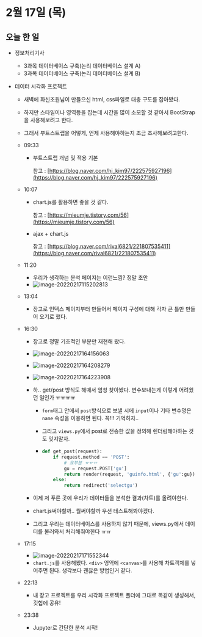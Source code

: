 # 2월 17일 (목)

## 오늘 한 일

* 정보처리기사
  * 3과목 데이터베이스 구축(논리 데이터베이스 설계 A)
  * 3과목 데이터베이스 구축(논리 데이터베이스 설계 B)
  
* 데이터 시각화 프로젝트
  * 새벽에 화신조원님이 만들으신 html, css파일로 대충 구도를 잡아봤다.
  
  * 하지만 스타일이나 영역등을 잡는데 시간을 많이 소모할 것 같아서 BootStrap을 사용해보려고 한다.
  
  * 그래서 부트스트랩을 어떻게, 언제 사용해야하는지 조금 조사해보려고한다.
  
  * 09:33
  
    * 부트스트랩 개념 및 적용 기본
  
      참고 : [https://blog.naver.com/hj_kim97/222575927196](https://blog.naver.com/hj_kim97/222575927196)
    
  * 10:07
  
    * chart.js를 활용하면 좋을 것 같다.
  
      참고 : [https://mieumje.tistory.com/56](https://mieumje.tistory.com/56)
  
    * ajax + chart.js
  
      참고 : [https://blog.naver.com/rival6821/221807535411](https://blog.naver.com/rival6821/221807535411)
  
  * 11:20
  
    * 우리가 생각하는 분석 페이지는 이런느낌? 정말 초안
    * ![image-20220217115202813](https://user-images.githubusercontent.com/75322297/154503844-e4937f6a-62b4-44f9-a32e-d06e00f8f218.png)
  
  * 13:04
  
    * 장고로 인덱스 페이지부터 만들어서 페이지 구성에 대해 각자 큰 틀만 만들어 오기로 했다.
    
  * 16:30
  
    * 장고로 정말 기초적인 부분만 재현해 봤다.
  
    * ![image-20220217164156063](https://user-images.githubusercontent.com/75322297/154503889-e26f79e0-3518-439e-b4de-4205f4164f54.png)
  
    * ![image-20220217164208279](https://user-images.githubusercontent.com/75322297/154504001-0e90578a-4637-4257-89ba-313e11f78acc.png)
  
    * ![image-20220217164223908](https://user-images.githubusercontent.com/75322297/154504045-077f52f3-88fe-40ad-9826-525d8cacfbe8.png)
  
    * 하.. get/post 방식도 해매서 엄청 찾아봤다. 변수보내는게 이렇게 어려웠던 일인가 ㅠㅠㅠㅠ
  
      * `form`태그 안에서 `post`방식으로 보낼 시에 `input`이나 기타 변수명은 `name` 속성을 이용하면 된다. 꼭!!! 기억하자..
  
      * 그리고 `views.py`에서 post로 전송한 값을 정의해 렌더링해야하는 것도 잊지말자.
  
      * ```python
        def get_post(request):
            if request.method == 'POST':
                # 요부분 ㅠㅠㅠ
                gu = request.POST['gu']
                return render(request, 'guinfo.html', {'gu':gu})
            else:
                return redirect('selectgu')
        ```
  
    * 이제 저 푸른 곳에 우리가 데이터들을  분석한 결과(차트)를 올려야한다.
  
    * chart.js써야할까.. 뭘써야할까 우선 테스트해봐야겠다.
  
    * 그리고 우리는 데이터베이스를 사용하지 않기 때문에, views.py에서 데이터를 불러와서 처리해줘야한다 ㅠㅠ
  
  * 17:15
  
    * ![image-20220217171552344](https://user-images.githubusercontent.com/75322297/154504085-6a1738fd-b1bf-440d-a887-58557afd409a.png)
    *  `chart.js`를 사용해봤다. `<div>` 영역에 `<canvas>`를 사용해 차트객체를 넣어주면 된다. 생각보다 괜찮은 방법인거 같다.
    
  * 22:13
  
    * 내 장고 프로젝트를 우리 시각화 프로젝트 폴더에 그대로 똑같이 생성해서, 깃헙에 공유!
    
  * 23:38
  
    * Jupyter로 간단한 분석 시작!